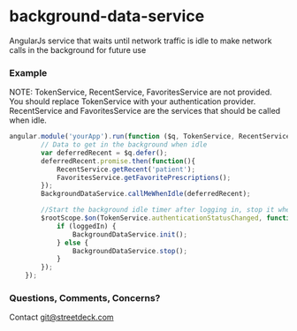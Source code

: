 # background-data-service
AngularJs service that waits until network traffic is idle to make network calls in the background for future use

### Example

NOTE: TokenService, RecentService, FavoritesService are not provided.  You should replace TokenService with your 
authentication provider.  RecentService and FavoritesService are the services that should be called when idle.

```js
angular.module('yourApp').run(function ($q, TokenService, RecentService, FavoritesService) {
        // Data to get in the background when idle
        var deferredRecent = $q.defer();
        deferredRecent.promise.then(function(){
            RecentService.getRecent('patient');
            FavoritesService.getFavoritePrescriptions();
        });
        BackgroundDataService.callMeWhenIdle(deferredRecent);

        //Start the background idle timer after logging in, stop it when logging out
        $rootScope.$on(TokenService.authenticationStatusChanged, function (event, loggedIn) {
            if (loggedIn) {
                BackgroundDataService.init();
            } else {
                BackgroundDataService.stop();
            }
        });
    });
```

### Questions, Comments, Concerns?
Contact git@streetdeck.com
